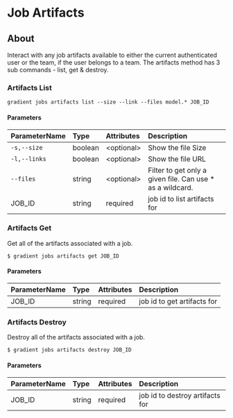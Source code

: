 # Job Artifacts

## About

Interact with any job artifacts available to either the current authenticated user or the team, if the user belongs to a team. The artifacts method has 3 sub commands - list, get & destroy. 

### Artifacts List

```text
gradient jobs artifacts list --size --link --files model.* JOB_ID
```

#### Parameters

| ParameterName          | Type | Attributes | Description |
| :--- | :--- | :--- | :--- |
| `-s,--size` | boolean | &lt;optional&gt; | Show the file Size |
| `-l,--links` | boolean | &lt;optional&gt; | Show the file URL |
| `--files` | string | &lt;optional&gt; | Filter to get only a given file. Can use \* as a wildcard. |
| JOB\_ID | string | required |  job id to list artifacts for |

### Artifacts Get

Get all of the artifacts associated with a job.

```text
$ gradient jobs artifacts get JOB_ID
```

#### Parameters

| ParameterName          | Type | Attributes | Description |
| :--- | :--- | :--- | :--- |
| JOB\_ID | string | required |  job id to get artifacts for |

### Artifacts Destroy

Destroy all of the artifacts associated with a job.

```text
$ gradient jobs artifacts destroy JOB_ID
```

#### Parameters

| ParameterName          | Type | Attributes | Description |
| :--- | :--- | :--- | :--- |
| JOB\_ID | string | required |  job id to destroy artifacts for |

